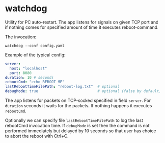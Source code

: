 # watchdog

Utility for PC auto-restart. The app listens for signals
on given TCP port and if nothing comes for specified amount of time
it executes reboot-command.

The invocation:

~~~
watchdog --conf config.yaml
~~~

Example of the typical config:

~~~yaml
server:
  host: "localhost"
  port: 8080
duration: 10 # seconds
rebootCmd: "echo REBOOT ME"
lastRebootTimeFilePath: "reboot-log.txt"  # optional
debugMode: true                           # optional (false by default)
~~~

The app listens for packets on TCP-socked specified in field `server`.
For `duration` seconds it waits for the packets. If nothing happens
it executes `rebootCmd`.

Optionally we can specify file `lastRebootTimeFilePath` to log
the last rebootCmd invocation time. If `debugMode` is set then
the command is not performed immediately but delayed by 10 seconds so that
user has choice to abort the reboot with Ctrl+C.